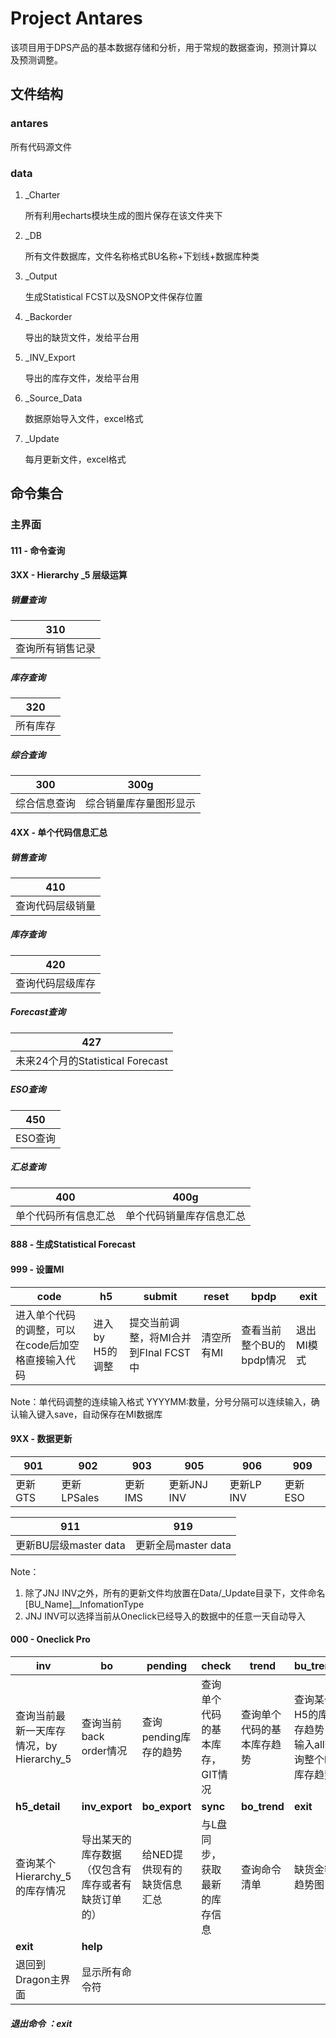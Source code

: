 # Project Antares

该项目用于DPS产品的基本数据存储和分析，用于常规的数据查询，预测计算以及预测调整。

## 文件结构

### antares

   所有代码源文件

### data

   1. _Charter

      所有利用echarts模块生成的图片保存在该文件夹下

   2. _DB

      所有文件数据库，文件名称格式BU名称+下划线+数据库种类

   3. _Output

      生成Statistical FCST以及SNOP文件保存位置

   4. _Backorder
   
      导出的缺货文件，发给平台用
   
   5. _INV_Export
   
      导出的库存文件，发给平台用

   4. _Source_Data

      数据原始导入文件，excel格式

   5. _Update

      每月更新文件，excel格式
      
## 命令集合
### 主界面
#### 111 - 命令查询

#### 3XX - Hierarchy _5 层级运算

##### 销量查询

| 310              |
| ---------------- |
| 查询所有销售记录 |

##### 库存查询

| 320      |
| -------- |
| 所有库存 |

##### 综合查询

| 300          | 300g                   |
| ------------ | ---------------------- |
| 综合信息查询 | 综合销量库存量图形显示 |

#### 4XX - 单个代码信息汇总

##### 销售查询

| 410     | 
| ------- | 
| 查询代码层级销量 | 

##### 库存查询

| 420        | 
| ------------ |
| 查询代码层级库存| 

##### Forecast查询

| 427                             | 
| ------------------------------- |
| 未来24个月的Statistical Forecast |

##### ESO查询

| 450     |
| ------- |
| ESO查询 |

##### 汇总查询

| 400                  | 400g                     |
| -------------------- | ------------------------ |
| 单个代码所有信息汇总 | 单个代码销量库存信息汇总 |

#### 888 - 生成Statistical Forecast

#### 999 - 设置MI

| code                                               | h5              | submit                               | reset      | bpdp                     | exit       |
| -------------------------------------------------- | --------------- | ------------------------------------ | ---------- | ------------------------ | ---------- |
| 进入单个代码的调整，可以在code后加空格直接输入代码 | 进入by H5的调整 | 提交当前调整，将MI合并到FInal FCST中 | 清空所有MI | 查看当前整个BU的bpdp情况 | 退出MI模式 |

Note：单代码调整的连续输入格式 YYYYMM:数量，分号分隔可以连续输入，确认输入键入save，自动保存在MI数据库

#### 9XX - 数据更新

| 901     | 902         | 903     | 905         | 906        | 909        |
| ----------- | ------- | ----------- | ---------- | ---------- | ---------- |
| 更新GTS | 更新LPSales | 更新IMS | 更新JNJ INV | 更新LP INV | 更新ESO     | 

|911     |919     |
|--------|--------|
|更新BU层级master data|更新全局master data|
Note：

1. 除了JNJ INV之外，所有的更新文件均放置在Data/_Update目录下，文件命名 [BU_Name]__InfomationType
2. JNJ INV可以选择当前从Oneclick已经导入的数据中的任意一天自动导入

#### 000 - Oneclick Pro

| inv                                      | bo                                                 | pending                     | check                           | trend                      | bu_trend                                        |
| ---------------------------------------- | -------------------------------------------------- | --------------------------- | ------------------------------- | -------------------------- | ----------------------------------------------- |
| 查询当前最新一天库存情况，by Hierarchy_5 | 查询当前back order情况                             | 查询pending库存的趋势       | 查询单个代码的基本库存，GIT情况 | 查询单个代码的基本库存趋势 | 查询某个H5的库存趋势，输入all查询整个bu库存趋势 |
| **h5_detail**                            | **inv_export**                                     | **bo_export**               | **sync**                        | **bo_trend**                    | **exit**                                        |
| 查询某个Hierarchy_5的库存情况            | 导出某天的库存数据（仅包含有库存或者有缺货订单的） | 给NED提供现有的缺货信息汇总 | 与L盘同步，获取最新的库存信息   | 查询命令清单               | 缺货金额趋势图                              |
|**exit**|**help**|
|退回到Dragon主界面|显示所有命令符|

#####  退出命令 ：exit